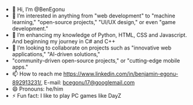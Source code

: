 - 👋 Hi, I’m @BenEgonu
- 👀 I’m interested in anything from "web development" to "machine learning," "open-source projects," "UI/UX design," or even "game development."
- 🌱 I’m enhancing my knowledge of Python, HTML, CSS and Javascript. And beginning my journey in C# and C++
- 💞️ I’m looking to collaborate on projects such as "innovative web applications," "AI-driven solutions,"
- "community-driven open-source projects," or "cutting-edge mobile apps."
- 📫 How to reach me https://www.linkedin.com/in/benjamin-egonu-892913231/, E-mail: bcegonu17@googlemail.com
- 😄 Pronouns: he/him
- ⚡ Fun fact: I like to play PC games like DayZ

<!---
BenEgonu/BenEgonu is a ✨ special ✨ repository because its `README.md` (this file) appears on your GitHub profile.
You can click the Preview link to take a look at your changes.
--->
